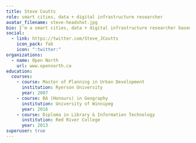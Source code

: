 ```yaml
---
title: Steve Coutts
role: smart cities, data + digital infrastructure researcher
avatar_filename: steve-headshot.jpg
bio: I'm a smart cities, data + digital infrastructure researcher based in Montreal.
social:
  - link: https://twitter.com/Steve_JCoutts
    icon_pack: fab
    icon: ":twitter:"
organizations:
  - name: Open North
    url: www.opennorth.ca
education:
  courses:
    - course: Master of Planning in Urban Development
      institution: Ryerson University
      year: 2007
    - course: BA (Honours) in Geography
      institution: University of Winnipeg
      year: 2016
    - course: Diploma in Library & Information Technology
      institution: Red River College
      year: 2013
superuser: true
---
```


